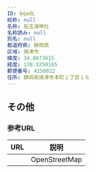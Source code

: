```yaml
---
ID: bqadL
総称: null
名称: 船玉浦神社
名称読み: null
別名: null
都道府県: 静岡県
区域: 焼津市
緯度: 34.8673615
経度: 138.3250165
郵便番号: 4250022
住所: 静岡県焼津市本町１丁目１６
---
```


## その他

### 参考URL

| URL | 説明          |
| --- | ------------- |
|     | OpenStreetMap |
